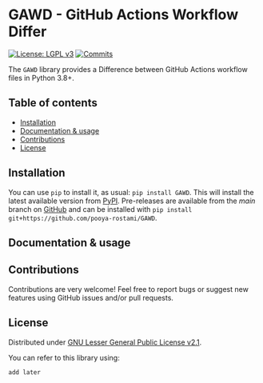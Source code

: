# GAWD - GitHub Actions Workflow Differ

[![License: LGPL v3](https://img.shields.io/badge/License-LGPL_v3-blue.svg)](https://www.gnu.org/licenses/lgpl-3.0)
[![Commits](https://badgen.net/github/last-commit/pooya-rostami/GAWD)](https://github.com/pooya-rostami/GAWD/commits/)

The `GAWD` library provides a Difference between GitHub Actions workflow files in Python 3.8+.

## Table of contents

  * [Installation](#installation)
  * [Documentation & usage](#documentation--usage)
  * [Contributions](#contributions)
  * [License](#license)


## Installation

You can use `pip` to install it, as usual: `pip install GAWD`. This will install the latest available version from [PyPI](https://pypi.org/project/GAWD).
Pre-releases are available from the *main* branch on [GitHub](https://github.com/pooya-rostami/GAWD)
and can be installed with `pip install git+https://github.com/pooya-rostami/GAWD`.

## Documentation & usage


## Contributions

Contributions are very welcome!
Feel free to report bugs or suggest new features using GitHub issues and/or pull requests.



## License

Distributed under [GNU Lesser General Public License v2.1](https://github.com/pooya-rostami/GAWD/blob/master/LICENSE.txt).

You can refer to this library using:

```
add later
```
